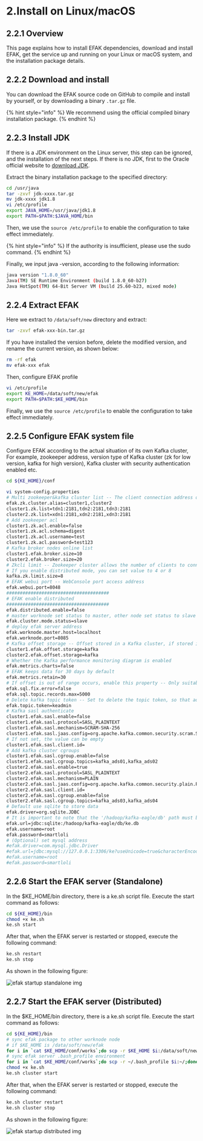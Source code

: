 # 2.Install on Linux/macOS

## 2.2.1 Overview

This page explains how to install EFAK dependencies, download and install EFAK, get the service up and running on your Linux or macOS system, and the installation package details.

## 2.2.2 Download and install

You can download the EFAK source code on GitHub to compile and install by yourself, or by downloading a binary `.tar.gz` file.

{% hint style="info" %}
We recommend using the official compiled binary installation package.
{% endhint %}

## 2.2.3 Install JDK

If there is a JDK environment on the Linux server, this step can be ignored, and the installation of the next steps. If there is no JDK, first to the Oracle official website to [download JDK](http://www.oracle.com/technetwork/java/javase/downloads/index.html).

Extract the binary installation package to the specified directory:

```bash
cd /usr/java
tar -zxvf jdk-xxxx.tar.gz
mv jdk-xxxx jdk1.8
vi /etc/profile
export JAVA_HOME=/usr/java/jdk1.8
export PATH=$PATH:$JAVA_HOME/bin
```

Then, we use the `source /etc/profile` to enable the configuration to take effect immediately.

{% hint style="info" %}
If the authority is insufficient, please use the sudo command.
{% endhint %}

Finally, we input java -version, according to the following information:

```bash
java version "1.8.0_60"
Java(TM) SE Runtime Environment (build 1.8.0_60-b27)
Java HotSpot(TM) 64-Bit Server VM (build 25.60-b23, mixed mode)
```

## 2.2.4 Extract EFAK

Here we extract to `/data/soft/new` directory and extract:

```bash
tar -zxvf efak-xxx-bin.tar.gz
```

If you have installed the version before, delete the modified version, and rename the current version, as shown below:

```bash
rm -rf efak
mv efak-xxx efak
```

Then, configure EFAK profile

```bash
vi /etc/profile
export KE_HOME=/data/soft/new/efak
export PATH=$PATH:$KE_HOME/bin
```

Finally, we use the `source /etc/profile` to enable the configuration to take effect immediately.

## 2.2.5 Configure EFAK system file

Configure EFAK according to the actual situation of its own Kafka cluster, For example, zookeeper address, version type of Kafka cluster (zk for low version, kafka for high version), Kafka cluster with security authentication enabled etc.

```bash
cd ${KE_HOME}/conf

vi system-config.properties
# Multi zookeeper&kafka cluster list -- The client connection address of the Zookeeper cluster is set here
efak.zk.cluster.alias=cluster1,cluster2
cluster1.zk.list=tdn1:2181,tdn2:2181,tdn3:2181
cluster2.zk.list=xdn1:2181,xdn2:2181,xdn3:2181
# Add zookeeper acl
cluster1.zk.acl.enable=false
cluster1.zk.acl.schema=digest
cluster1.zk.acl.username=test
cluster1.zk.acl.password=test123
# Kafka broker nodes online list
cluster1.efak.broker.size=10
cluster2.efak.broker.size=20
# Zkcli limit -- Zookeeper cluster allows the number of clients to connect to
# If you enable distributed mode, you can set value to 4 or 8
kafka.zk.limit.size=8
# EFAK webui port -- WebConsole port access address
efak.webui.port=8048
######################################
# EFAK enable distributed
######################################
efak.distributed.enable=false
# master worknode set status to master, other node set status to slave
efak.cluster.mode.status=slave
# deploy efak server address
efak.worknode.master.host=localhost
efak.worknode.port=8085
# Kafka offset storage -- Offset stored in a Kafka cluster, if stored in the zookeeper, you can not use this option
cluster1.efak.offset.storage=kafka
cluster2.efak.offset.storage=kafka
# Whether the Kafka performance monitoring diagram is enabled
efak.metrics.charts=false
# EFAK keeps data for 30 days by default
efak.metrics.retain=30
# If offset is out of range occurs, enable this property -- Only suitable for kafka sql
efak.sql.fix.error=false
efak.sql.topic.records.max=5000
# Delete kafka topic token -- Set to delete the topic token, so that administrators can have the right to delete
efak.topic.token=keadmin
# Kafka sasl authenticate
cluster1.efak.sasl.enable=false
cluster1.efak.sasl.protocol=SASL_PLAINTEXT
cluster1.efak.sasl.mechanism=SCRAM-SHA-256
cluster1.efak.sasl.jaas.config=org.apache.kafka.common.security.scram.ScramLoginModule required username="admin" password="admin-secret";
# If not set, the value can be empty
cluster1.efak.sasl.client.id=
# Add kafka cluster cgroups
cluster1.efak.sasl.cgroup.enable=false
cluster1.efak.sasl.cgroup.topics=kafka_ads01,kafka_ads02
cluster2.efak.sasl.enable=true
cluster2.efak.sasl.protocol=SASL_PLAINTEXT
cluster2.efak.sasl.mechanism=PLAIN
cluster2.efak.sasl.jaas.config=org.apache.kafka.common.security.plain.PlainLoginModule required username="admin" password="admin-secret";
cluster2.efak.sasl.client.id=
cluster2.efak.sasl.cgroup.enable=false
cluster2.efak.sasl.cgroup.topics=kafka_ads03,kafka_ads04
# Default use sqlite to store data
efak.driver=org.sqlite.JDBC
# It is important to note that the '/hadoop/kafka-eagle/db' path must be exist.
efak.url=jdbc:sqlite:/hadoop/kafka-eagle/db/ke.db
efak.username=root
efak.password=smartloli
# (Optional) set mysql address
#efak.driver=com.mysql.jdbc.Driver
#efak.url=jdbc:mysql://127.0.0.1:3306/ke?useUnicode=true&characterEncoding=UTF-8&zeroDateTimeBehavior=convertToNull
#efak.username=root
#efak.password=smartloli
```

## 2.2.6 Start the EFAK server (Standalone)

In the $KE\_HOME/bin directory, there is a ke.sh script file. Execute the start command as follows:

```bash
cd ${KE_HOME}/bin
chmod +x ke.sh
ke.sh start
```

After that, when the EFAK server is restarted or stopped, execute the following command:

```bash
ke.sh restart
ke.sh stop
```

As shown in the following figure:

![efak startup standalone img](../res/qs/topics/startup\_standalone.png)

## 2.2.7 Start the EFAK server (Distributed)

In the $KE\_HOME/bin directory, there is a ke.sh script file. Execute the start command as follows:

```bash
cd ${KE_HOME}/bin
# sync efak package to other worknode node
# if $KE_HOME is /data/soft/new/efak
for i in `cat $KE_HOME/conf/works`;do scp -r $KE_HOME $i:/data/soft/new;done
# sync efak server .bash_profile environment
for i in `cat $KE_HOME/conf/works`;do scp -r ~/.bash_profile $i:~/;done
chmod +x ke.sh
ke.sh cluster start
```

After that, when the EFAK server is restarted or stopped, execute the following command:

```bash
ke.sh cluster restart
ke.sh cluster stop
```

As shown in the following figure:

![efak startup distributed img](../res/qs/topics/efak\_distribute\_startup.png)
